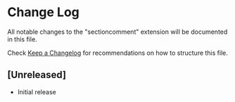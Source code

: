 # Change Log

All notable changes to the "sectioncomment" extension will be documented in this file.

Check [Keep a Changelog](http://keepachangelog.com/) for recommendations on how to structure this file.

## [Unreleased]

- Initial release